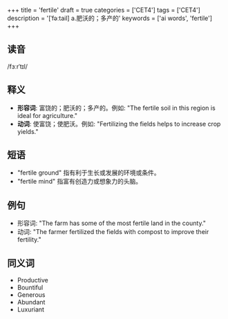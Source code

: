 +++
title = 'fertile'
draft = true
categories = ['CET4']
tags = ['CET4']
description = '[ˈfəːtail] a.肥沃的；多产的'
keywords = ['ai words', 'fertile']
+++

## 读音
/fɜːrˈtɪl/

## 释义
- **形容词**: 富饶的；肥沃的；多产的。例如: "The fertile soil in this region is ideal for agriculture."
- **动词**: 使富饶；使肥沃。例如: "Fertilizing the fields helps to increase crop yields."

## 短语
- "fertile ground" 指有利于生长或发展的环境或条件。
- "fertile mind" 指富有创造力或想象力的头脑。

## 例句
- 形容词: "The farm has some of the most fertile land in the county."
- 动词: "The farmer fertilized the fields with compost to improve their fertility."

## 同义词
- Productive
- Bountiful
- Generous
- Abundant
- Luxuriant

